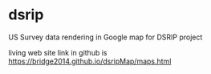 # dsrip
US Survey data rendering in Google map for DSRIP project

living web site link in github is https://bridge2014.github.io/dsripMap/maps.html

